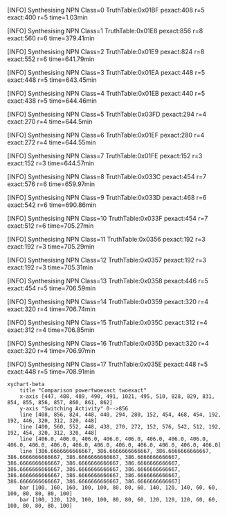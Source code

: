 [INFO] Synthesising NPN Class=0 TruthTable:0x01BF pexact:408 r=5 exact:400 r=5 time=1.03min 

[INFO] Synthesising NPN Class=1 TruthTable:0x01E8 pexact:856 r=8 exact:560 r=6 time=379.41min 

[INFO] Synthesising NPN Class=2 TruthTable:0x01E9 pexact:824 r=8 exact:552 r=6 time=641.79min 

[INFO] Synthesising NPN Class=3 TruthTable:0x01EA pexact:448 r=5 exact:448 r=5 time=643.45min 

[INFO] Synthesising NPN Class=4 TruthTable:0x01EB pexact:440 r=5 exact:438 r=5 time=644.46min 

[INFO] Synthesising NPN Class=5 TruthTable:0x03FD pexact:294 r=4 exact:270 r=4 time=644.5min 

[INFO] Synthesising NPN Class=6 TruthTable:0x01EF pexact:280 r=4 exact:272 r=4 time=644.55min 

[INFO] Synthesising NPN Class=7 TruthTable:0x01FE pexact:152 r=3 exact:152 r=3 time=644.57min 

[INFO] Synthesising NPN Class=8 TruthTable:0x033C pexact:454 r=7 exact:576 r=6 time=659.97min 

[INFO] Synthesising NPN Class=9 TruthTable:0x033D pexact:468 r=6 exact:542 r=6 time=690.86min 

[INFO] Synthesising NPN Class=10 TruthTable:0x033F pexact:454 r=7 exact:512 r=6 time=705.27min 

[INFO] Synthesising NPN Class=11 TruthTable:0x0356 pexact:192 r=3 exact:192 r=3 time=705.29min 

[INFO] Synthesising NPN Class=12 TruthTable:0x0357 pexact:192 r=3 exact:192 r=3 time=705.31min 

[INFO] Synthesising NPN Class=13 TruthTable:0x0358 pexact:446 r=5 exact:454 r=5 time=706.59min 

[INFO] Synthesising NPN Class=14 TruthTable:0x0359 pexact:320 r=4 exact:320 r=4 time=706.74min 

[INFO] Synthesising NPN Class=15 TruthTable:0x035C pexact:312 r=4 exact:312 r=4 time=706.85min 

[INFO] Synthesising NPN Class=16 TruthTable:0x035D pexact:320 r=4 exact:320 r=4 time=706.97min 

[INFO] Synthesising NPN Class=17 TruthTable:0x035E pexact:448 r=5 exact:448 r=5 time=708.91min 

```mermaid
xychart-beta
    title "Comparison powertwoexact twoexact"
    x-axis [447, 488, 489, 490, 491, 1021, 495, 510, 828, 829, 831, 854, 855, 856, 857, 860, 861, 862]
    y-axis "Switching Activity" 0-->856
    line [408, 856, 824, 448, 440, 294, 280, 152, 454, 468, 454, 192, 192, 446, 320, 312, 320, 448]
    line [400, 560, 552, 448, 438, 270, 272, 152, 576, 542, 512, 192, 192, 454, 320, 312, 320, 448]
    line [406.0, 406.0, 406.0, 406.0, 406.0, 406.0, 406.0, 406.0, 406.0, 406.0, 406.0, 406.0, 406.0, 406.0, 406.0, 406.0, 406.0, 406.0]
    line [386.6666666666667, 386.6666666666667, 386.6666666666667, 386.6666666666667, 386.6666666666667, 386.6666666666667, 386.6666666666667, 386.6666666666667, 386.6666666666667, 386.6666666666667, 386.6666666666667, 386.6666666666667, 386.6666666666667, 386.6666666666667, 386.6666666666667, 386.6666666666667, 386.6666666666667, 386.6666666666667]
    bar [100, 160, 160, 100, 100, 80, 80, 60, 140, 120, 140, 60, 60, 100, 80, 80, 80, 100]
    bar [100, 120, 120, 100, 100, 80, 80, 60, 120, 120, 120, 60, 60, 100, 80, 80, 80, 100]
```

